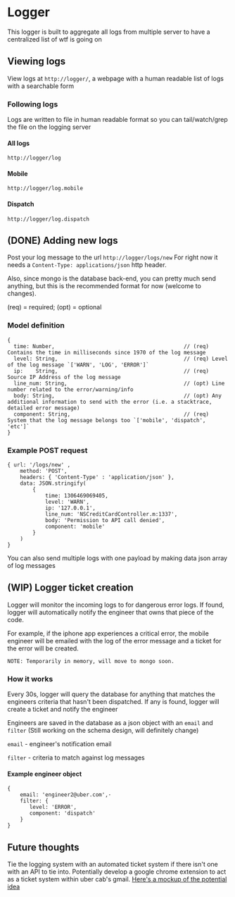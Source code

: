 # Logger
This logger is built to aggregate all logs from multiple server to have a centralized list of wtf is going on

## Viewing logs
View logs at `http://logger/`, a webpage with a human readable list of logs with a searchable form

### Following logs
Logs are written to file in human readable format so you can tail/watch/grep the file on the logging server
#### All logs
`http://logger/log`
#### Mobile
`http://logger/log.mobile`
#### Dispatch
`http://logger/log.dispatch`

## (DONE) Adding new logs
Post your log message to the url `http://logger/logs/new` 
For right now it needs a `Content-Type: applications/json` http header.

Also, since mongo is the database back-end, you can pretty much send anything, but this is the recommended format for now (welcome to changes).

(req) = required; (opt) = optional

### Model definition
    {
      time: Number,                                         // (req) Contains the time in milliseconds since 1970 of the log message
      level: String,                                        // (req) Level of the log message `['WARN', 'LOG', 'ERROR']`
      ip:    String,                                        // (req) Source IP Address of the log message 
      line_num: String,                                     // (opt) Line number related to the error/warning/info 
      body: String,                                         // (opt) Any additional information to send with the error (i.e. a stacktrace, detailed error message)
      component: String,                                    // (req) System that the log message belongs too `['mobile', 'dispatch', 'etc']`
    }

### Example POST request
    { url: '/logs/new' ,
        method: 'POST', 
        headers: { 'Content-Type' : 'application/json' },
        data: JSON.stringify(
            {
                time: 1306469069405,
                level: 'WARN',
                ip: '127.0.0.1',
                line_num: 'NSCreditCardController.m:1337',
                body: 'Permission to API call denied',
                component: 'mobile'
            }
        )
    }

You can also send multiple logs with one payload by making data json array of log messages

## (WIP) Logger ticket creation
   Logger will monitor the incoming logs to for dangerous error logs. If found, logger will automatically notify the engineer that owns that piece of the code.

   For example, if the iphone app experiences a critical error, the mobile engineer will be emailed with the log of the error message and a ticket for the error will be created.

   `NOTE: Temporarily in memory, will move to mongo soon.`

### How it works
   Every 30s, logger will query the database for anything that matches the engineers criteria that hasn't been dispatched. If any is found, logger will create a ticket and notify the engineer 

   Engineers are saved in the database as a json object with an `email` and `filter` (Still working on the schema design, will definitely change)

   `email` - engineer's notification email

   `filter` - criteria to match against log messages


#### Example engineer object
    {                                                                         
        email: 'engineer2@uber.com',·                                                                
        filter: {                                                                                    
           level: 'ERROR',                                                                  
           component: 'dispatch'                                                           
        }
    }


## Future thoughts
   
   Tie the logging system with an automated ticket system if there isn't one with an API to tie into. Potentially develop a google chrome extension to act as a ticket system within uber cab's gmail.
[Here's a mockup of the potential idea](http://i.imgur.com/c4Hu9.png)
